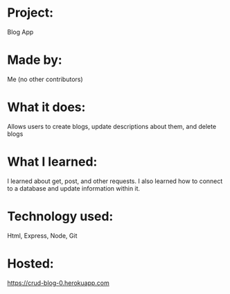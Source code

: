 # Project:
Blog App
# Made by:
Me (no other contributors)
# What it does:
Allows users to create blogs, update descriptions about them, and delete blogs
# What I learned:
I learned about get, post, and other requests. I also learned how to connect to a database and update information within it.
# Technology used:
Html, Express, Node, Git
# Hosted:
https://crud-blog-0.herokuapp.com

